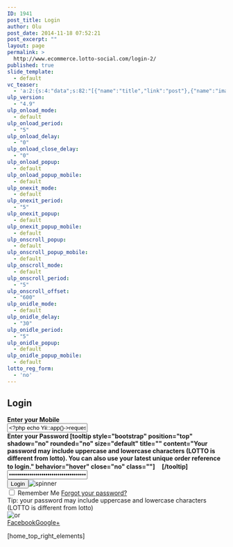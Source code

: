 ```yaml
---
ID: 1941
post_title: Login
author: Olu
post_date: 2014-11-18 07:52:21
post_excerpt: ""
layout: page
permalink: >
  http://www.ecommerce.lotto-social.com/login-2/
published: true
slide_template:
  - default
vc_teaser:
  - 'a:2:{s:4:"data";s:82:"[{"name":"title","link":"post"},{"name":"image","image":"featured","link":"none"}]";s:7:"bgcolor";s:0:"";}'
ulp_version:
  - "4.9"
ulp_onload_mode:
  - default
ulp_onload_period:
  - "5"
ulp_onload_delay:
  - "0"
ulp_onload_close_delay:
  - "0"
ulp_onload_popup:
  - default
ulp_onload_popup_mobile:
  - default
ulp_onexit_mode:
  - default
ulp_onexit_period:
  - "5"
ulp_onexit_popup:
  - default
ulp_onexit_popup_mobile:
  - default
ulp_onscroll_popup:
  - default
ulp_onscroll_popup_mobile:
  - default
ulp_onscroll_mode:
  - default
ulp_onscroll_period:
  - "5"
ulp_onscroll_offset:
  - "600"
ulp_onidle_mode:
  - default
ulp_onidle_delay:
  - "30"
ulp_onidle_period:
  - "5"
ulp_onidle_popup:
  - default
ulp_onidle_popup_mobile:
  - default
lotto_reg_form:
  - 'no'
---
```

<div class="row">
<div class="col-md-9 whitePaper">
<h2 class="bold blue">Login</h2>
<form id="Login-form2" class="form-horizontal" method="post" name="SeparateLoginForm">
<div class="col-md-8 col-md-offset-1">
<div class="form-group"><label class="col-sm-5 control-label"><strong>Enter your Mobile </strong></label>
<div class="col-sm-6"><input id="SeparateLoginForm_mobile" class="form-control" style="color: black;" maxlength="100" name="SeparateLoginForm[mobile]" type="text" value="<?php echo Yii::app()->request->cookies['coki_msn']->value;?>" placeholder="Enter your Mobile Number" /></div>
</div>
<div class="form-group"><label class="col-sm-5 control-label"><strong>Enter your Password [tooltip style="bootstrap" position="top" shadow="no" rounded="no" size="default" title="" content="Your password may include uppercase and lowercase characters (LOTTO is different from lotto). You can also use your latest unique order reference to login." behavior="hover" close="no" class=""]<img class="infoPopUpModal" src="/images/info.png" alt="" width="16" height="16" />[/tooltip]</strong></label>
<div class="col-sm-6"><input id="SeparateLoginForm_password" class="form-control" style="color: black;" name="SeparateLoginForm[password]" type="password" value="<?php echo Yii::app()->request->cookies['coki_pwd']->value;?>" placeholder="Enter your Password" /></div>
</div>
<div class="form-group">
<div class="col-sm-6 col-sm-offset-5"><button id="login2" class="btn btn-primary popupLogin btn-block" type="button">Login</button><img class="loadSection" src="http://lottosocial.s3.amazonaws.com/cms2/wp-content/uploads/2013/11/move-spinner.gif" alt="spinner" /></div>
</div>
<div class="form-group">
<div class="col-sm-5">
<div class="checkbox"><label><input id="Separateremember" name="Separateremember" type="checkbox" /> Remember Me</label>
<a href="/forgot-password">Forgot your password?</a></div>
</div>
<div class="col-sm-6">Tip: your password may include uppercase and lowercase characters (LOTTO is different from lotto)</div>
</div>
<div class="form-group hide">
<div class="col-sm-5 control-label"></div>
<div class="col-sm-6 tc orImage"><img src="http://lottosocial.s3.amazonaws.com/cms2/wp-content/uploads/2015/03/or-login.png" alt="or" /></div>
</div>
<div class="form-group hide">
<div class="col-sm-5 control-label"></div>
<div class="col-sm-6 tc"><a class="btn btn-block btn-primary fb-Btn" href="<?php echo $fb;?>">Facebook</a><a class="btn btn-block btn-primary gplus-Btn" href="<?php echo $fb;?>">Google+</a></div>
</div>
</div>
</form></div>
[home_top_right_elements]

</div>